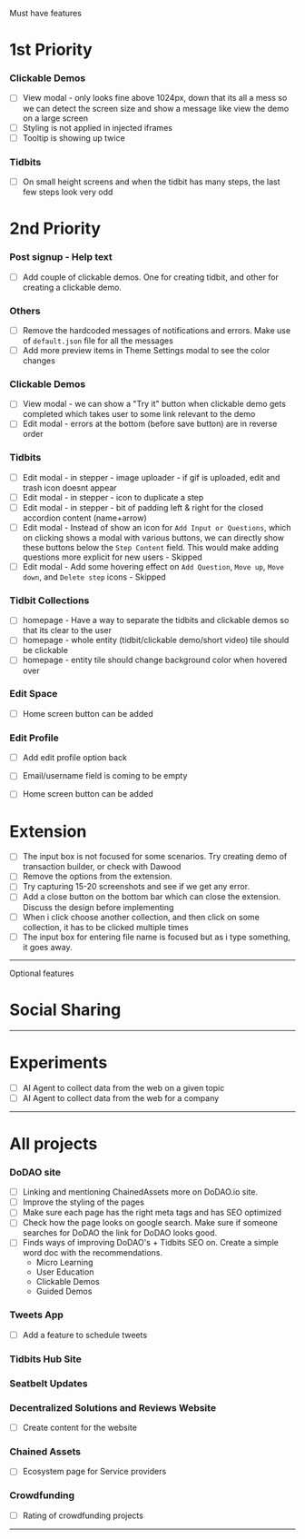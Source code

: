 Must have features



# 1st Priority

### Clickable Demos
- [ ] View modal - only looks fine above 1024px, down that its all a mess so we can detect the screen size and show a message like view the demo on a large screen
- [ ] Styling is not applied in injected iframes
- [ ] Tooltip is showing up twice

### Tidbits
- [ ] On small height screens and when the tidbit has many steps, the last few steps look very odd

# 2nd Priority

### Post signup - Help text
- [ ] Add couple of clickable demos. One for creating tidbit, and other for creating a clickable demo.


### Others
- [ ] Remove the hardcoded messages of notifications and errors. Make use of `default.json` file for all the messages 
- [ ] Add more preview items in Theme Settings modal to see the color changes

### Clickable Demos
- [ ] View modal - we can show a "Try it" button when clickable demo gets completed which takes user to some link relevant to the demo
- [ ] Edit modal - errors at the bottom (before save button) are in reverse order
 
### Tidbits
- [ ] Edit modal - in stepper - image uploader - if gif is uploaded, edit and trash icon doesnt appear 
- [ ] Edit modal - in stepper - icon to duplicate a step 
- [ ] Edit modal - in stepper - bit of padding left & right for the closed accordion content (name+arrow)
- [ ] Edit modal - Instead of show an icon for `Add Input or Questions`, which on clicking shows a modal with various buttons, we 
can directly show these buttons below the `Step Content` field. This would make adding questions more explicit for new 
users - Skipped
- [ ] Edit modal - Add some hovering effect on `Add Question`, `Move up`, `Move down`, and `Delete step` icons - Skipped
  
### Tidbit Collections
- [ ] homepage - Have a way to separate the tidbits and clickable demos so that its clear to the user
- [ ] homepage - whole entity (tidbit/clickable demo/short video) tile should be clickable
- [ ] homepage - entity tile should change background color when hovered over

### Edit Space
- [ ] Home screen button can be added

### Edit Profile
- [ ] Add edit profile option back
- [ ] Email/username field is coming to be empty
- [ ] Home screen button can be added


# Extension
- [ ] The input box is not focused for some scenarios. Try creating demo of transaction builder, or check with Dawood
- [ ] Remove the options from the extension. 
- [ ] Try capturing 15-20 screenshots and see if we get any error. 
- [ ] Add a close button on the bottom bar which can close the extension. Discuss the design before implementing
- [ ] When i click choose another collection, and then click on some collection, it has to be clicked multiple times
- [ ] The input box for entering file name is focused but as i type something, it goes away. 
--------
Optional features

# Social Sharing


---------



# Experiments
- [ ] AI Agent to collect data from the web on a given topic
- [ ] AI Agent to collect data from the web for a company

---------
# All projects

### DoDAO site
- [ ] Linking and mentioning ChainedAssets more on DoDAO.io site.
- [ ] Improve the styling of the pages
- [ ] Make sure each page has the right meta tags and has SEO optimized
- [ ] Check how the page looks on google search. Make sure if someone searches for DoDAO the link for DoDAO looks good.
- [ ] Finds ways of improving DoDAO's + Tidbits SEO on. Create a simple word doc with the recommendations.
     - Micro Learning
     - User Education
     - Clickable Demos
     - Guided Demos

### Tweets App
- [ ] Add a feature to schedule tweets

### Tidbits Hub Site

### Seatbelt Updates

### Decentralized Solutions and Reviews Website
- [ ] Create content for the website

### Chained Assets
- [ ] Ecosystem page for Service providers

### Crowdfunding
- [ ] Rating of crowdfunding projects

---------


